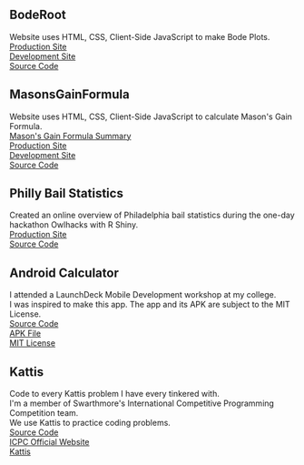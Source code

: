 ## BodeRoot
  Website uses HTML, CSS, Client-Side JavaScript to make Bode Plots. <br/>
  [Production Site](https://lpsa.swarthmore.edu/Bode/bodeDraw.html) <br/>
  [Development Site](https://vader-coder.github.io/BodeRoot/) <br/>
  [Source Code](https://github.com/vader-coder/BodeRoot) <br/>

## MasonsGainFormula
  Website uses HTML, CSS, Client-Side JavaScript to calculate Mason's Gain Formula. <br/>
  [Mason's Gain Formula Summary](https://en.wikipedia.org/wiki/Mason%27s_gain_formula#Formula) <br/>
  [Production Site](https://lpsa.swarthmore.edu/SFG/) <br/>
  [Development Site](https://vader-coder.github.io/MasonsGainFormula/) <br/>
  [Source Code](https://github.com/vader-coder/MasonsGainFormula) <br/>
  
## Philly Bail Statistics
  Created an online overview of Philadelphia bail statistics during the one-day hackathon Owlhacks with R Shiny. <br/>
  [Production Site](https://phillybail.shinyapps.io/philly-bail/) <br/>
  [Source Code](https://github.com/dzhen19/philly-bail) <br/>

## Android Calculator
  I attended a LaunchDeck Mobile Development workshop at my college. <br/>
  I was inspired to make this app. The app and its APK are subject to the MIT License. <br/>
  [Source Code](https://github.com/vader-coder/Scientific-Calculator) <br/>
  [APK File](https://drive.google.com/drive/folders/1bs8LLBjq0-AEpmbTAWSDFc9EvHRBoRHG?usp=sharing) <br/>
  [MIT License](https://opensource.org/licenses/MIT) <br/>

## Kattis
  Code to every Kattis problem I have every tinkered with. <br/>
  I'm a member of Swarthmore's International Competitive Programming Competition team. <br/>
  We use Kattis to practice coding problems. <br/>
  [Source Code](https://github.com/vader-coder/Kattis) <br/>
  [ICPC Official Website](https://icpc.global/) <br/>
  [Kattis](https://open.kattis.com/) <br/>
